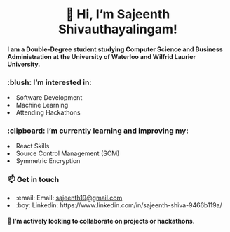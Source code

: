 <h1 align ="center">👋 Hi, I’m Sajeenth Shivauthayalingam!</h1>
<h4> I am a Double-Degree student studying Computer Science and Business Administration at the University of Waterloo and Wilfrid Laurier University.</h4>

<h3>:blush: I’m interested in:</h3>
<li> Software Development </li>
<li> Machine Learning </li>
<li> Attending Hackathons </li>

<h3>:clipboard: I’m currently learning and improving my:</h3>
<li> React Skills </li>
<li> Source Control Management (SCM)</li>
<li> Symmetric Encryption</li>

<h3>📫 Get in touch</h3>
<li> :email: Email: <a href="mailto:sajeenth19@gmail.com" alt="Contact me"> sajeenth19@gmail.com </a> </li>
<li> :boy: Linkedin: https://www.linkedin.com/in/sajeenth-shiva-9466b119a/ </li>

<h4> 💞️ I’m actively looking to collaborate on projects or hackathons.</h4>

<!---
sajeenth/sajeenth is a ✨ special ✨ repository because its `README.md` (this file) appears on your GitHub profile.
You can click the Preview link to take a look at your changes.
--->

